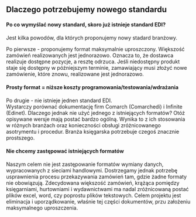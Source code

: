 ## Dlaczego potrzebujemy nowego standardu

#### Po co wymyślać nowy standard, skoro już istnieje standard EDI?

Jest kilka powodów, dla których proponujemy nowy stadard branżowy.  

Po pierwsze - proponujemy format maksymalnie uproszczony. 
Większość zamówień realizowanych jest jednorazowo. Oznacza to, że dostawca realizuje dostępne pozycje, a resztę odrzuca.
Jeśli niedostępny produkt staje się dostępny w późniejszym terminie, zamawiający musi złożyć nowe zamówienie, które znowu, realizowane jest jednorazowo. 

#### Prosty format = niższe koszty programowania/testowania/wdrażania

Po drugie - nie istnieje jednen standard EDI.  
Wystarczy porównać dokumentację firm Comarch (Comarchedi) i Infinite (Edinet). 
Dlaczego jednak nie użyć jednego z istniejących formatów? Otóż opisywane wersje mają postać bardzo ogólną. Wynika to z ich stosowania w różnych branżach oraz konieczności obsługi zróżnicowanego asotrymentu i procedur. Branża księgarska potrzebuje czegoś znacznie prostszego.

#### Nie chcemy zastępować istniejących formatów

Naszym celem nie jest zastępowanie formatów wymiany danych, wypracowanych z sieciami handlowymi.
Dostrzegamy jednak potrzebę usprawnienia procesu przekazywania zamówień tam, gdzie żadne formaty nie obowiązują. Zdecydowana większość zamówień, krążąca pomiędzy księgarniami, hurtowniami i wydawnictwami ma nadal zróżnicowaną postać plików excel, word, czy poprostu plików tekstowych. Celem projektu jest eliminacja i uporządkowanie, właśnie tej części dokumentów, przu założeniu maksymalnego uproszczenia.


